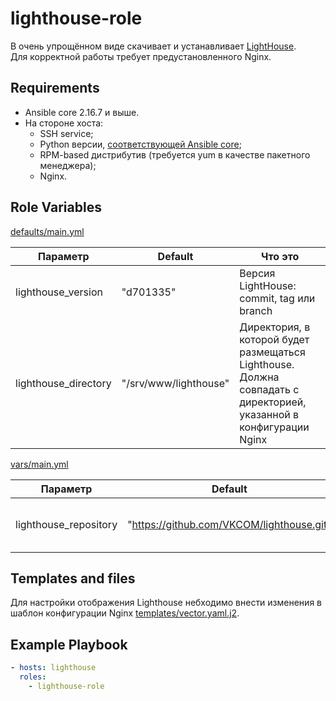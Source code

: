 lighthouse-role
=========

В очень упрощённом виде скачивает и устанавливает [LightHouse](https://github.com/VKCOM/lighthouse.git).<br/>
Для корректной работы требует предустановленного Nginx.

Requirements
------------

* Ansible core 2.16.7 и выше.
* На стороне хоста: 
    * SSH service;
    * Python версии, [соответствующей Ansible core](https://docs.ansible.com/ansible/latest/reference_appendices/release_and_maintenance.html#ansible-core-support-matrix);
    * RPM-based дистрибутив (требуется yum в качестве пакетного менеджера);
    * Nginx.

Role Variables
--------------

[defaults/main.yml](defaults/main.yml)

| Параметр | Default | Что это |
|----------|---------|---------|
| lighthouse_version | "d701335" | Версия LightHouse: commit, tag или branch |
| lighthouse_directory | "/srv/www/lighthouse" | Директория, в которой будет размещаться Lighthouse. Должна совпадать с директорией, указанной в конфигурации Nginx |

[vars/main.yml](vars/main.yml)

| Параметр | Default | Что это |
|----------|---------|---------|
| lighthouse_repository | "https://github.com/VKCOM/lighthouse.git" | Репозиторий, из которого будет скачан Lighthouse |

Templates and files
-------------------

Для настройки отображения Lighthouse небходимо внести изменения в шаблон конфигурации Nginx [templates/vector.yaml.j2](templates/vector.yaml.j2).

Example Playbook
----------------

```yml
- hosts: lighthouse
  roles:
    - lighthouse-role
```
